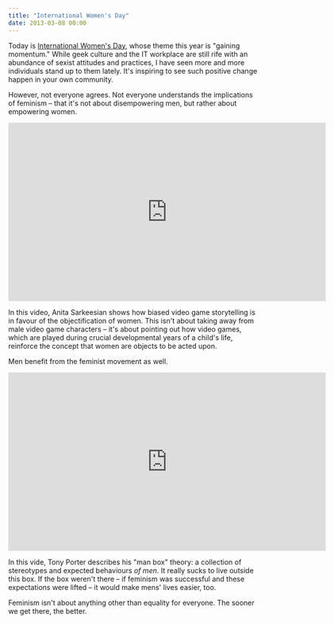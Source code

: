 ```yaml
---
title: "International Women's Day"
date: 2013-03-08 00:00
---
```


<p>Today is <a href="http://www.internationalwomensday.com">International Women's Day</a>, whose theme this year is "gaining momentum." While geek culture and the IT workplace are still rife with an abundance of sexist attitudes and practices, I have seen more and more individuals stand up to them lately. It's inspiring to see such positive change happen in your own community. </p>

<p>However, not everyone agrees. Not everyone understands the implications of feminism – that it's not about disempowering men, but rather about empowering women. </p>

<div class="embed-responsive embed-responsive-16by9"><iframe data-image-dimensions="640x360" allowfullscreen="" src="http://www.youtube.com/embed/X6p5AZp7r_Q?feature=oembed&amp;wmode=opaque&amp;enablejsapi=1" width="640" data-embed="true" frameborder="0" height="360" class="embed-responsive-item"></iframe></div>

<p>In this video, Anita Sarkeesian shows how biased video game storytelling is in favour of the objectification of women. This isn't about taking away from male video game characters – it's about pointing out how video games, which are played during crucial developmental years of a child's life, reinforce the concept that women are objects to be acted upon. </p>

<p>Men benefit from the feminist movement as well.</p>

<div class="embed-responsive embed-responsive-16by9"><iframe data-image-dimensions="640x360" allowfullscreen="" src="http://www.youtube.com/embed/td1PbsV6B80?feature=oembed&amp;wmode=opaque&amp;enablejsapi=1" width="640" data-embed="true" frameborder="0" height="360" class="embed-responsive-item"></iframe></div>

<p>In this vide, Tony Porter describes his "man box" theory: a collection of stereotypes and expected behaviours <em>of men</em>. It really sucks to live outside this box. If the box weren't there – if feminism was successful and these expectations were lifted – it would make mens' lives easier, too. </p>

<p>Feminism isn't about anything other than equality for everyone. The sooner we get there, the better.</p>

<!-- more -->

